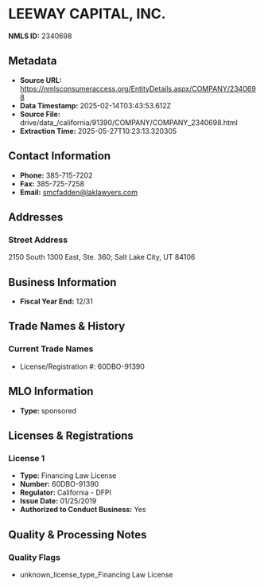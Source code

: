 # LEEWAY CAPITAL, INC.

**NMLS ID:** 2340698

## Metadata
- **Source URL:** https://nmlsconsumeraccess.org/EntityDetails.aspx/COMPANY/2340698
- **Data Timestamp:** 2025-02-14T03:43:53.612Z
- **Source File:** drive/data_/california/91390/COMPANY/COMPANY_2340698.html
- **Extraction Time:** 2025-05-27T10:23:13.320305

## Contact Information
- **Phone:** 385-715-7202
- **Fax:** 385-725-7258
- **Email:** smcfadden@laklawyers.com

## Addresses
### Street Address
2150 South 1300 East, Ste. 360; Salt Lake City, UT 84106

## Business Information
- **Fiscal Year End:** 12/31

## Trade Names & History
### Current Trade Names
- License/Registration #: 60DBO-91390

## MLO Information
- **Type:** sponsored

## Licenses & Registrations

### License 1
- **Type:** Financing Law License
- **Number:** 60DBO-91390
- **Regulator:** California - DFPI
- **Issue Date:** 01/25/2019
- **Authorized to Conduct Business:** Yes

## Quality & Processing Notes
### Quality Flags
- unknown_license_type_Financing Law License
